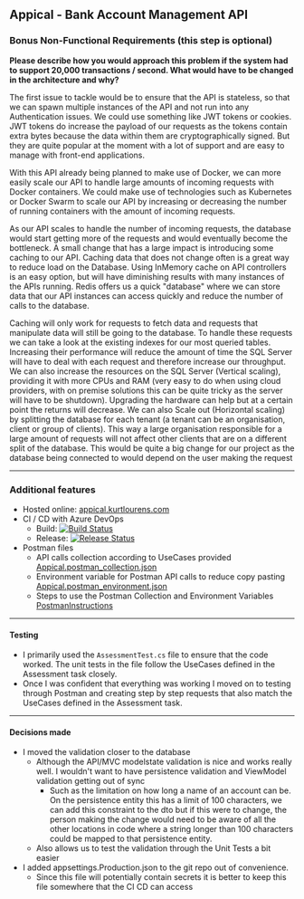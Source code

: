 ## Appical - Bank Account Management API

### Bonus Non-Functional Requirements (this step is optional)
**Please describe how you would approach this problem if the system had to support 20,000 transactions / second. What would have
to be changed in the architecture and why?**

The first issue to tackle would be to ensure that the API is stateless, so that we can spawn multiple instances of the API and not run into any Authentication issues. We could use something like JWT tokens or cookies. JWT tokens do increase the payload of our requests as the tokens contain extra bytes because the data within them are cryptographically signed. But they are quite popular at the moment with a lot of support and are easy to manage with front-end applications.

With this API already being planned to make use of Docker, we can more easily scale our API to handle large amounts of incoming requests with Docker containers. We could make use of technologies such as Kubernetes or Docker Swarm to scale our API by increasing or decreasing the number of running containers with the amount of incoming requests.

As our API scales to handle the number of incoming requests, the database would start getting more of the requests and would eventually become the bottleneck. A small change that has a large impact is introducing some caching to our API. Caching data that does not change often is a great way to reduce load on the Database. Using InMemory cache on API controllers is an easy option, but will have diminishing results with many instances of the APIs running. Redis offers us a quick "database" where we can store data that our API instances can access quickly and reduce the number of calls to the database.

Caching will only work for requests to fetch data and requests that manipulate data will still be going to the database. To handle these requests we can take a look at the existing indexes for our most queried tables. Increasing their performance will reduce the amount of time the SQL Server will have to deal with each request and therefore increase our throughput. We can also increase the resources on the SQL Server (Vertical scaling), providing it with more CPUs and RAM (very easy to do when using cloud providers, with on premise solutions this can be quite tricky as the server will have to be shutdown). Upgrading the hardware can help but at a certain point the returns will decrease. We can also Scale out (Horizontal scaling) by splitting the database for each tenant (a tenant can be an organisation, client or group of clients). This way a large organisation responsible for a large amount of requests will not affect other clients that are on a different split of the database. This would be quite a big change for our project as the database being connected to would depend on the user making the request

---

### Additional features
- Hosted online: [appical.kurtlourens.com](https://appical.kurtlourens.com)
- CI / CD with Azure DevOps 
	- Build: [![Build Status](https://dev.azure.com/khaoznet/KhaozNet/_apis/build/status/Khaoz-Topsy.Appical?branchName=master)](https://dev.azure.com/khaoznet/KhaozNet/_build/latest?definitionId=79&branchName=master)
	- Release: [![Release Status](https://vsrm.dev.azure.com/khaoznet/_apis/public/Release/badge/b5441643-fd7c-4330-92d7-bffc23a7e0a4/37/44)](https://vsrm.dev.azure.com/khaoznet/_apis/public/Release/badge/b5441643-fd7c-4330-92d7-bffc23a7e0a4/37/44)
- Postman files
	- API calls collection according to UseCases provided [Appical.postman_collection.json](Appical.postman_collection.json)
	- Environment variable for Postman API calls to reduce copy pasting [Appical.postman_environment.json](Appical.postman_environment.json)
	- Steps to use the Postman Collection and Environment Variables [PostmanInstructions](PostManInstructions.md)

---

#### Testing

- I primarily used the `AssessmentTest.cs` file to ensure that the code worked. The unit tests in the file follow the UseCases defined in the Assessment task closely.
- Once I was confident that everything was working I moved on to testing through Postman and creating step by step requests that also match the UseCases defined in the Assessment task.

---

#### Decisions made
- I moved the validation closer to the database
	- Although the API/MVC modelstate validation is nice and works really well. I wouldn't want to have persistence validation and ViewModel validation getting out of sync
		- Such as the limitation on how long a name of an account can be. On the persistence entity this has a limit of 100 characters, we can add this constraint to the dto but if this were to change, the person making the change would need to be aware of all the other locations in code where a string longer than 100 characters could be mapped to that persistence entity.
	- Also allows us to test the validation through the Unit Tests a bit easier
- I added appsettings.Production.json to the git repo out of convenience. 
	- Since this file will potentially contain secrets it is better to keep this file somewhere that the CI CD can access
